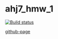 # ahj7_hmw_1
[![Build status](https://ci.appveyor.com/api/projects/status/6th9tc8augwat2f7/branch/master?svg=true)](https://ci.appveyor.com/project/Mikhail7788/ahj7-hmw-1-hvqgg/branch/master)

[github-page](https://mikhail7788.github.io/ahj7_hmw_1/)
